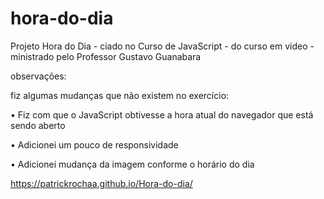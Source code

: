 # hora-do-dia
 Projeto Hora do Dia - ciado no Curso de JavaScript - do curso em video - ministrado pelo Professor Gustavo Guanabara

observações: 

fiz algumas mudanças que não existem no exercício:

 •	Fiz com que o JavaScript obtivesse a hora atual do navegador que está sendo aberto
 
 •	Adicionei um pouco de responsividade
 
 •	Adicionei mudança da imagem conforme o horário do dia



https://patrickrochaa.github.io/Hora-do-dia/
